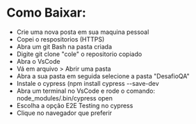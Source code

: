 # Como Baixar:

- Crie uma nova posta em sua maquina pessoal
- Copei o respositorios (HTTPS)
- Abra um git Bash na pasta criada
- Digite git clone "cole" o repositorio copiado
- Abra o VsCode
- Vá em arquivo > Abrir uma pasta
- Abra a sua pasta em seguida selecione a pasta "DesafioQA"
- Instale o cypress (npm install cypress --save-dev
- Abra um terminal no VsCode e rode o comando: node_modules/.bin/cypress open
- Escolha a opção E2E Testing no cypress
- Clique no navegador que preferir 
